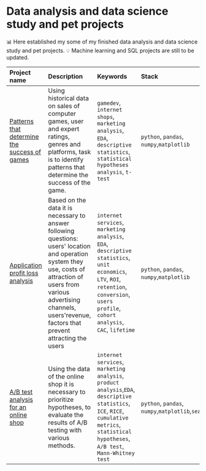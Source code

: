 # Data analysis and data science study and pet projects

📊 Here established my some of my finished data analysis and data science study and pet projects.
💡 Machine learning and SQL projects are still to be updated.


| Project name          | Description                     | Keywords                    |Stack                   |
| :---------------------|:--------------------------------|:----------------------------|:-----------------------|
| [Patterns that determine the success of games](https://github.com/evkis/data_analysis_science_pet/tree/main/03_patterns_that_determine_success_of_games) | Using historical data on sales of computer games, user and expert ratings, genres and platforms, task is to identify patterns that determine the success of the game.| `gamedev`, `internet shops`, `marketing analysis`, `EDA`, `descriptive statistics`, `statistical hypotheses analysis`, `t-test`| `python`, `pandas`, `numpy`,`matplotlib`|
| [Application profit loss analysis](https://github.com/evkis/data_analysis_science_pet/tree/main/04_mobile_application_loss_analysis) |Based on the data it is necessary to answer following questions: users' location and operation system they use, costs of attraction of users from various advertising channels, users'revenue, factors that prevent attracting the users|`internet services`, `marketing analysis`, `EDA`, `descriptive statistics`, `unit economics`, `LTV`, `ROI`, `retention`, `conversion`, `users profile`, `cohort analysis`, `CAC`, `lifetime`|`python`, `pandas`, `numpy`,`matplotlib`|
| [A/B test analysis for an online shop]() |Using the data of the online shop it is necessary to prioritize hypotheses, to evaluate the results of A/B testing with various methods.|`internet services`, `marketing analysis`, `product analysis`,`EDA`, `descriptive statistics`, `ICE`, `RICE`, `cumulative metrics`, `statistical hypotheses`, `A/B test`, `Mann-Whitney test`|`python`, `pandas`, `numpy`,`matplotlib`,`seaborn`,`SciPy`|
